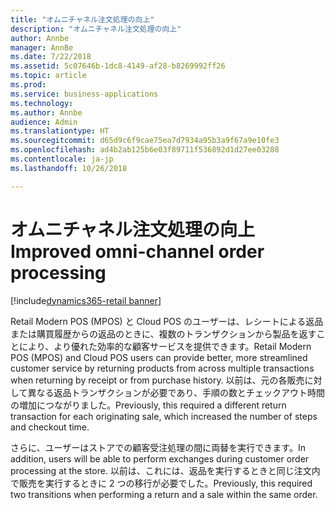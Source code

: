 ```yaml
---
title: "オムニチャネル注文処理の向上"
description: "オムニチャネル注文処理の向上"
author: Annbe
manager: AnnBe
ms.date: 7/22/2018
ms.assetid: 5c07646b-1dc8-4149-af28-b8269992ff26
ms.topic: article
ms.prod: 
ms.service: business-applications
ms.technology: 
ms.author: Annbe
audience: Admin
ms.translationtype: HT
ms.sourcegitcommit: d65d9c6f9cae75ea7d7934a95b3a9f67a9e10fe3
ms.openlocfilehash: ad4b2ab125b6e03f89711f536892d1d27ee03288
ms.contentlocale: ja-jp
ms.lasthandoff: 10/26/2018

---
```

#  <a name="improved-omni-channel-order-processing"></a><span data-ttu-id="1cd26-103">オムニチャネル注文処理の向上</span><span class="sxs-lookup"><span data-stu-id="1cd26-103">Improved omni-channel order processing</span></span>

[!include[dynamics365-retail banner](../includes/dynamics365-retail.md)]




<span data-ttu-id="1cd26-104">Retail Modern POS (MPOS) と Cloud POS のユーザーは、レシートによる返品または購買履歴からの返品のときに、複数のトランザクションから製品を返すことにより、より優れた効率的な顧客サービスを提供できます。</span><span class="sxs-lookup"><span data-stu-id="1cd26-104">Retail Modern POS (MPOS) and Cloud POS users can provide better, more streamlined customer service by returning products from across multiple transactions when returning by receipt or from purchase history.</span></span> <span data-ttu-id="1cd26-105">以前は、元の各販売に対して異なる返品トランザクションが必要であり、手順の数とチェックアウト時間の増加につながりました。</span><span class="sxs-lookup"><span data-stu-id="1cd26-105">Previously, this required a different return transaction for each originating sale, which increased the number of steps and checkout time.</span></span>

<span data-ttu-id="1cd26-106">さらに、ユーザーはストアでの顧客受注処理の間に両替を実行できます。</span><span class="sxs-lookup"><span data-stu-id="1cd26-106">In addition, users will be able to perform exchanges during customer order processing at the store.</span></span> <span data-ttu-id="1cd26-107">以前は、これには、返品を実行するときと同じ注文内で販売を実行するときに 2 つの移行が必要でした。</span><span class="sxs-lookup"><span data-stu-id="1cd26-107">Previously, this required two transitions when performing a return and a sale within the same order.</span></span>

